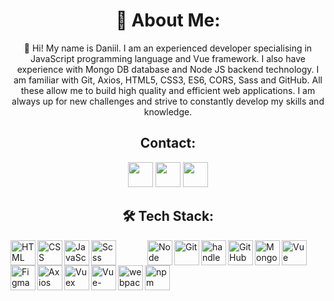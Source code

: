 <h1 align="center">🌟 About Me:</h1> 

 <p align="center"> 
  👋 Hi! My name is Daniil. 
  I am an experienced developer specialising in JavaScript programming language and Vue framework. I also have experience with Mongo DB database and Node JS backend technology. I am familiar with Git, Axios, HTML5, CSS3,       ES6, CORS, Sass and GitHub. All these allow me to build high quality and efficient web applications. I am always up for new challenges and strive to constantly develop my skills and knowledge.
 </p> 
 
 <h2 align="center">Contact:</h2> 
 <p align="center">
<a  align="center" href="https://t.me/TEMIK1223"><img src="https://www.svgrepo.com/show/452115/telegram.svg" width="40px" height="40px"></a>
<a  align="center" href="https://vk.com/id704701802"><img src="https://www.svgrepo.com/show/349554/vk.svg" width="40px" height="40px"></a>
<a  align="center" href="https://wa.me/89950048204"><img src="https://www.svgrepo.com/show/475692/whatsapp-color.svg" width="40px" height="40px"></a>
 </p>




 <h2 align="center">🛠️ Tech Stack:</h2> 
<img  align="left" src="https://www.svgrepo.com/show/452228/html-5.svg" width="40px" height="40px" alt="HTML" > 
   <img  align="left" src="https://www.svgrepo.com/show/452185/css-3.svg" width="40px" height="40px" alt="CSS"> 
   <img  align="left" src="https://www.svgrepo.com/show/349419/javascript.svg" width="40px" height="40px" alt="JavaScript"> 
   <img  align="left" src="https://www.svgrepo.com/show/374067/scss2.svg" width="40px" height="40px" alt="Scss" style="margin-right: 50;"> 
   <img  align="left" src="https://www.svgrepo.com/show/303266/nodejs-icon-logo.svg" width="40px" height="40px" alt="Node JS"> 
    <img  align="left" src="https://www.svgrepo.com/show/452210/git.svg" width="40px" height="40px" alt="Git"> 
    <img  align="left" src="https://www.svgrepo.com/show/373653/handlebars.svg" width="40px" height="40px" alt="handlebars"> 
  <img  align="left" src="https://www.svgrepo.com/show/475654/github-color.svg" width="40px" height="40px" alt="GitHub"> 
    <img  align="left" src="https://www.svgrepo.com/show/331488/mongodb.svg" width="40px" height="40px" alt="MongoDB"> 
    <img  align="left" src="https://www.svgrepo.com/show/303494/vue-9-logo.svg" width="40px" height="40px" alt="Vue"> 
  <img  align="left" src="https://www.svgrepo.com/show/452202/figma.svg" width="40px" height="40px" alt="Figma"> 
    <img  align="left" src="https://icons.iconarchive.com/icons/simpleicons-team/simple/256/axios-icon.png" width="40px" height="40px" alt="Axios"> 
     <img  align="left" src="https://user-images.githubusercontent.com/7110136/29002857-9e802f08-7ab4-11e7-9c31-604b5d0d0c19.png" width="40px" height="40px" alt="Vuex"> 
     <img  align="left" src="https://user-images.githubusercontent.com/7110136/29002858-a09570d2-7ab4-11e7-8faa-5dd6d4458b0d.png" width="40px" height="40px" alt="Vue-router"> 
  <img  align="left" src="https://www.svgrepo.com/show/354552/webpack.svg" width="40px" height="40px" alt="webpack"> 
   <img  align="left" src="https://www.svgrepo.com/show/354128/npm.svg" width="40px" height="40px" alt="npm">

    
 
 
